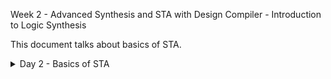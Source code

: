 Week 2 - Advanced Synthesis and STA with Design Compiler - Introduction to Logic Synthesis


This document talks about basics of STA.

 <details>
  <Summary>Day 2 - Basics of STA</summary>
    - **Lecture 4 - Intro to STA**
      - Basics of STA concepts were described and learnt in great detail, with examples and diagrams.
    - **Lecture 5 - What are Constraints**
      - Constraints are dicussed and transition time and output loads dicussed. Their impact on STA discussed.
    - **Lecture 6 - Input Trans and Output Load**
      - Basics were discussed how this affects setup and hold, operating frequency etc.
    - **Lab 5 - Timing dot libs**
      - Library files discussed.
      - ![Alt Text](images/Day6_DCDay2_images/vsd_DC_Day2_STA_lab5_img1.jpg)
      - ![Alt Text](images/Day6_DCDay2_images/vsd_DC_Day2_STA_lab5_img4.jpg)
      - ![Alt Text](images/Day6_DCDay2_images/vsd_DC_Day2_STA_lab5_img5.jpg)
      - ![Alt Text](images/Day6_DCDay2_images/vsd_DC_Day2_STA_lab5_img6.jpg)
    - **Lab 6 - Exploring dotlib P1**
      - dot lib P1
      - ![Alt Text](images/Day6_DCDay2_images/vsd_DC_Day2_STA_lab6_img1.jpg)
      - ![Alt Text](images/Day6_DCDay2_images/vsd_DC_Day2_STA_lab6_img2.jpg)
      - ![Alt Text](images/Day6_DCDay2_images/vsd_DC_Day2_STA_lab6_img4.jpg)
      - ![Alt Text](images/Day6_DCDay2_images/vsd_DC_Day2_STA_lab6_img5.jpg)
    - **Lab 7 - Exploring dotlib P2**
      - dot lib P2
      - ![Alt Text](images/Day6_DCDay2_images/vsd_DC_Day2_STA_lab7_img1.jpg)
      - ![Alt Text](images/Day6_DCDay2_images/vsd_DC_Day2_STA_lab7_img2.jpg)
      - ![Alt Text](images/Day6_DCDay2_images/vsd_DC_Day2_STA_lab7_img3.jpg)
      - ![Alt Text](images/Day6_DCDay2_images/vsd_DC_Day2_STA_lab7_img4.jpg)
      - ![Alt Text](images/Day6_DCDay2_images/vsd_DC_Day2_STA_lab7_img5.jpg)

</details>
